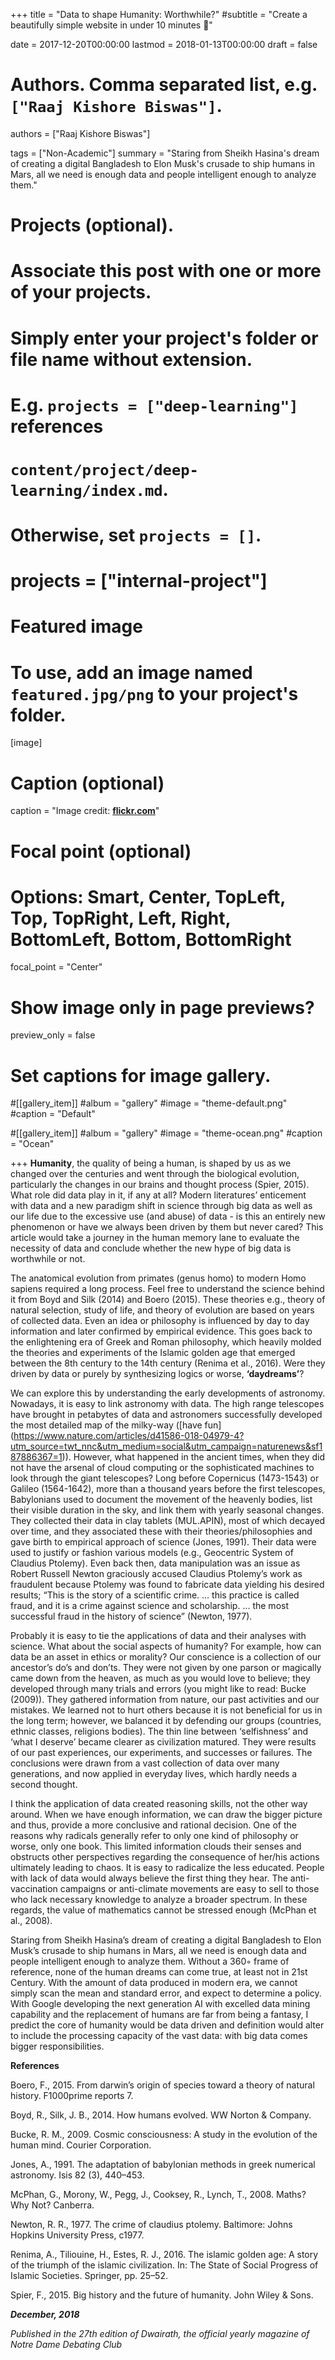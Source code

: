 +++
title = "Data to shape Humanity: Worthwhile?"
#subtitle = "Create a beautifully simple website in under 10 minutes :rocket:"

date = 2017-12-20T00:00:00
lastmod = 2018-01-13T00:00:00
draft = false

# Authors. Comma separated list, e.g. `["Raaj Kishore Biswas"]`.
authors = ["Raaj Kishore Biswas"]

tags = ["Non-Academic"]
summary = "Staring from Sheikh Hasina's dream of creating a digital Bangladesh to Elon Musk's crusade to ship humans in Mars, all we need is enough data and people intelligent enough to analyze them."

# Projects (optional).
#   Associate this post with one or more of your projects.
#   Simply enter your project's folder or file name without extension.
#   E.g. `projects = ["deep-learning"]` references 
#   `content/project/deep-learning/index.md`.
#   Otherwise, set `projects = []`.
# projects = ["internal-project"]

# Featured image
# To use, add an image named `featured.jpg/png` to your project's folder. 
[image]
  # Caption (optional)
  caption = "Image credit: [**flickr.com**](https://www.flickr.com/photos/gleonhard/31254136671)"

  # Focal point (optional)
  # Options: Smart, Center, TopLeft, Top, TopRight, Left, Right, BottomLeft, Bottom, BottomRight
  focal_point = "Center" 

  # Show image only in page previews?
  preview_only = false

# Set captions for image gallery.

#[[gallery_item]]
#album = "gallery"
#image = "theme-default.png"
#caption = "Default"

#[[gallery_item]]
#album = "gallery"
#image = "theme-ocean.png"
#caption = "Ocean"


+++
**Humanity**, the quality of being a human, is shaped by us as we changed over the centuries and went through the biological evolution, particularly the changes in our brains and thought process (Spier, 2015). What role did data play in it, if any at all? Modern literatures’ enticement with data and a new paradigm shift in science through big data as well as our life due to the excessive use (and abuse) of data - is this an entirely new phenomenon or have we always been driven by them but never cared? This article would take a journey in the human memory lane to evaluate the necessity of data and conclude whether the new hype of big data is worthwhile or not.

The anatomical evolution from primates (genus homo) to modern Homo sapiens required a long process. Feel free to understand the science behind it from Boyd and Silk (2014) and Boero (2015). These theories e.g., theory of natural selection, study of life, and theory of evolution are based on years of collected data. Even an idea or philosophy is influenced by day to day information and later confirmed by empirical evidence. This goes back to the enlightening era of Greek and Roman philosophy, which heavily molded the theories and experiments of the Islamic golden age that emerged between the 8th century to the 14th century (Renima et al., 2016). Were they driven by data or purely by synthesizing logics or worse, **‘daydreams’**?

We can explore this by understanding the early developments of astronomy. Nowadays, it is easy to link astronomy with data. The high range telescopes have brought in petabytes of data and astronomers successfully developed the most detailed map of the milky-way ([have fun] (https://www.nature.com/articles/d41586-018-04979-4?utm_source=twt_nnc&utm_medium=social&utm_campaign=naturenews&sf187886367=1)). However, what happened in the ancient times, when they did not have the arsenal of cloud computing or the sophisticated machines to look through the giant telescopes? Long before Copernicus (1473-1543) or Galileo (1564-1642), more than a thousand years before the first telescopes, Babylonians used to document the movement of the heavenly bodies, list their visible duration in the sky, and link them with yearly seasonal changes. They collected their data in clay tablets (MUL.APIN), most of which decayed over time, and they associated these with their theories/philosophies and gave birth to empirical approach of science (Jones, 1991). Their data were used to justify or fashion various models (e.g., Geocentric System of Claudius Ptolemy). Even back then, data manipulation was an issue as Robert Russell Newton graciously accused Claudius Ptolemy’s work as fraudulent because Ptolemy was found to fabricate data yielding his desired results; “This is the story of a scientific crime. ... this practice is called fraud, and it is a crime against science and scholarship. ... the most successful fraud in the history of science” (Newton, 1977).

Probably it is easy to tie the applications of data and their analyses with science. What about the social aspects of humanity? For example, how can data be an asset in ethics or morality? Our conscience is a collection of our ancestor’s do’s and don’ts. They were not given by one parson or magically came down from the heaven, as much as you would love to believe; they developed through many trials and errors (you might like to read: Bucke (2009)). They gathered information from nature, our past activities and our mistakes. We learned not to hurt others because it is not beneficial for us in the long term; however, we balanced it by defending our groups (countries, ethnic classes, religions bodies). The thin line between ‘selfishness’ and ‘what I deserve’ became clearer as civilization matured. They were results of our past experiences, our experiments, and successes or failures. The conclusions were drawn from a vast collection of data over many generations, and now applied in everyday lives, which hardly needs a second thought.


I think the application of data created reasoning skills, not the other way around. When we have enough information, we can draw the bigger picture and thus, provide a more conclusive and rational decision. One of the reasons why radicals generally refer to only one kind of philosophy or worse, only one book. This limited information clouds their senses and obstructs other perspectives regarding the consequence of her/his actions ultimately leading to chaos. It is easy to radicalize the less educated. People with lack of data would always believe the first thing they hear. The anti-vaccination campaigns or anti-climate movements are easy to sell to those who lack necessary knowledge to analyze a broader spectrum. In these regards, the value of mathematics cannot be stressed enough (McPhan et al., 2008).

Staring from Sheikh Hasina’s dream of creating a digital Bangladesh to Elon Musk’s crusade to ship humans in Mars, all we need is enough data and people intelligent enough to analyze them. Without a 360◦ frame of reference, none of the human dreams can come true, at least not in 21st Century. With the amount of data produced in modern era, we cannot simply scan the mean and standard error, and expect to determine a policy. With Google developing the next generation AI with excelled data mining capability and the replacement of humans are far from being a fantasy, I predict the core of humanity would be data driven and definition would alter to include the processing capacity of the vast data: with big data comes bigger responsibilities.


**References**

Boero, F., 2015. From darwin’s origin of species toward a theory of natural history. F1000prime reports 7.

Boyd, R., Silk, J. B., 2014. How humans evolved. WW Norton & Company.

Bucke, R. M., 2009. Cosmic consciousness: A study in the evolution of the human mind. Courier Corporation.

Jones, A., 1991. The adaptation of babylonian methods in greek numerical astronomy. Isis 82 (3), 440–453.

McPhan, G., Morony, W., Pegg, J., Cooksey, R., Lynch, T., 2008. Maths? Why Not? Canberra.

Newton, R. R., 1977. The crime of claudius ptolemy. Baltimore: Johns Hopkins University Press, c1977.

Renima, A., Tiliouine, H., Estes, R. J., 2016. The islamic golden age: A story of the triumph of the islamic civilization. In: The State of Social Progress of Islamic Societies. Springer, pp. 25–52.

Spier, F., 2015. Big history and the future of humanity. John Wiley & Sons.

***December, 2018***

*Published in the 27th edition of Dwairath, the official yearly magazine of Notre Dame Debating Club*


